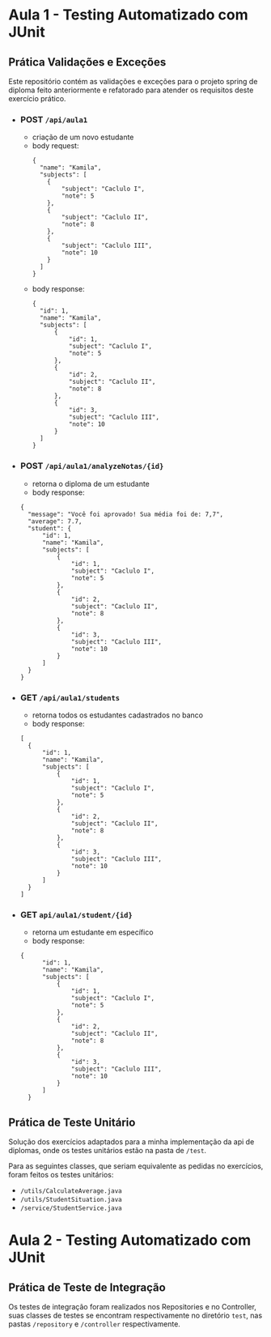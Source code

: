 # Aula 1 - Testing Automatizado com JUnit

## Prática Validações e Exceções

Este repositório contém as validações e exceções para o projeto spring de diploma feito
anteriormente e refatorado para atender os requisitos deste exercício prático.

- ### POST ```/api/aula1```
  - criação de um novo estudante
  - body request:
    ````
    {
      "name": "Kamila",
      "subjects": [
        {
            "subject": "Caclulo I",
            "note": 5
        },
        {
            "subject": "Caclulo II",
            "note": 8
        },
        {
            "subject": "Caclulo III",
            "note": 10
        }
      ]
    }
    ````
  - body response:
    ````
    {
      "id": 1,
      "name": "Kamila",
      "subjects": [
          {
              "id": 1,
              "subject": "Caclulo I",
              "note": 5
          },
          {
              "id": 2,
              "subject": "Caclulo II",
              "note": 8
          },
          {
              "id": 3,
              "subject": "Caclulo III",
              "note": 10
          }
      ]
    }
    ````
  

- ### POST ``` /api/aula1/analyzeNotas/{id} ```
    - retorna o diploma de um estudante
    - body response:
    ````
    {
      "message": "Você foi aprovado! Sua média foi de: 7,7",
      "average": 7.7,
      "student": {
          "id": 1,
          "name": "Kamila",
          "subjects": [
              {
                  "id": 1,
                  "subject": "Caclulo I",
                  "note": 5
              },
              {
                  "id": 2,
                  "subject": "Caclulo II",
                  "note": 8
              },
              {
                  "id": 3,
                  "subject": "Caclulo III",
                  "note": 10
              }
          ]
      }
    }
    ````
  
- ### GET ````/api/aula1/students````
  - retorna todos os estudantes cadastrados no banco
  - body response:
  ```
  [
    {
        "id": 1,
        "name": "Kamila",
        "subjects": [
            {
                "id": 1,
                "subject": "Caclulo I",
                "note": 5
            },
            {
                "id": 2,
                "subject": "Caclulo II",
                "note": 8
            },
            {
                "id": 3,
                "subject": "Caclulo III",
                "note": 10
            }
        ]
    }
  ]
  ```
  
- ### GET ````api/aula1/student/{id}````
  - retorna um estudante em específico
  - body response:
  ```
  {
        "id": 1,
        "name": "Kamila",
        "subjects": [
            {
                "id": 1,
                "subject": "Caclulo I",
                "note": 5
            },
            {
                "id": 2,
                "subject": "Caclulo II",
                "note": 8
            },
            {
                "id": 3,
                "subject": "Caclulo III",
                "note": 10
            }
        ]
    }
  ```
  
## Prática de Teste Unitário

Solução dos exercícios adaptados para a minha implementação da api de diplomas, onde
os testes unitários estão na pasta de ````/test````.

Para as seguintes classes, que seriam equivalente as pedidas no exercícios, foram
feitos os testes unitários:
  - ```/utils/CalculateAverage.java```
  - ```/utils/StudentSituation.java```
  - ```/service/StudentService.java```

# Aula 2 - Testing Automatizado com JUnit

## Prática de Teste de Integração

Os testes de integração foram realizados nos Repositories e no Controller, suas
classes de testes se encontram respectivamente no diretório ````test````, nas 
pastas ````/repository```` e ```/controller``` respectivamente.